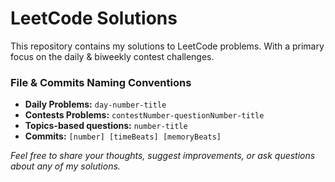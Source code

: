 # LeetCode Solutions

This repository contains my solutions to LeetCode problems. With a primary focus on the daily & biweekly contest challenges.

### File & Commits Naming Conventions
- **Daily Problems:** `day-number-title`
- **Contests Problems:** `contestNumber-questionNumber-title`
- **Topics-based questions:** `number-title`
- **Commits:** `[number] [timeBeats] [memoryBeats]`


*Feel free to share your thoughts, suggest improvements, or ask questions about any of my solutions.*
